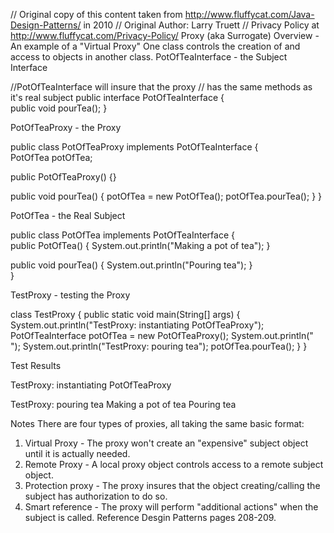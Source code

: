 // Original copy of this content taken from http://www.fluffycat.com/Java-Design-Patterns/ in 2010
// Original Author: Larry Truett
// Privacy Policy at http://www.fluffycat.com/Privacy-Policy/
Proxy (aka Surrogate) Overview - An example of a "Virtual Proxy"
One class controls the creation of and access to objects in another class.
PotOfTeaInterface - the Subject Interface

//PotOfTeaInterface will insure that the proxy 
//  has the same methods as it's real subject
public interface PotOfTeaInterface {   
   public void pourTea();
}

PotOfTeaProxy - the Proxy

public class PotOfTeaProxy implements PotOfTeaInterface {  
   PotOfTea potOfTea;
    
   public PotOfTeaProxy() {}
   
   public void pourTea() {
       potOfTea = new PotOfTea();
       potOfTea.pourTea();
   }
}

PotOfTea - the Real Subject

public class PotOfTea implements PotOfTeaInterface {  
   public PotOfTea() {
       System.out.println("Making a pot of tea");
   }
   
   public void pourTea() {
       System.out.println("Pouring tea");
   }   
}

TestProxy - testing the Proxy

class TestProxy {
   public static void main(String[] args) {
       System.out.println("TestProxy: instantiating PotOfTeaProxy");
       PotOfTeaInterface potOfTea = new PotOfTeaProxy();
       System.out.println(" ");
       System.out.println("TestProxy: pouring tea");
       potOfTea.pourTea();
   }
}

Test Results

TestProxy: instantiating PotOfTeaProxy


TestProxy: pouring tea
Making a pot of tea
Pouring tea

Notes
There are four types of proxies, all taking the same basic format:
1. Virtual Proxy - The proxy won't create an "expensive" subject object until it is actually needed.
2. Remote Proxy - A local proxy object controls access to a remote subject object.
3. Protection proxy - The proxy insures that the object creating/calling the subject has authorization to do so.
4. Smart reference - The proxy will perform "additional actions" when the subject is called.
Reference Desgin Patterns pages 208-209. 


